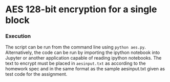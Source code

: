# AES 128-bit encryption for a single block

### Execution
The script can be run from the command line using ```python aes.py```. Alternatively, the code can be run by importing the ipython notebook into Jupyter or another application capable of reading ipython notebooks. The text to encrypt must be placed in ```aesinput.txt``` as according to the homework spec and in the same format as the sample aesinput.txt given as test code for the assignment.
